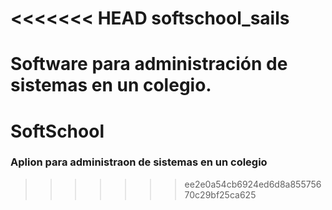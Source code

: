 <<<<<<< HEAD
softschool_sails
================

Software para administración de sistemas en un colegio.
=======
# SoftSchool
### Aplion para administraon de sistemas en un colegio
>>>>>>> ee2e0a54cb6924ed6d8a85575670c29bf25ca625
